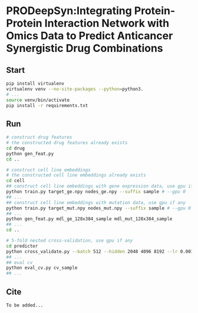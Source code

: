 # PRODeepSyn:Integrating Protein-Protein Interaction Network with Omics Data to Predict Anticancer Synergistic Drug Combinations



## Start

~~~bash
pip install virtualenv
virtualenv venv --no-site-packages --python=python3.
# ...
source venv/bin/activate
pip install -r requirements.txt
~~~

## Run

~~~bash
# construct drug features
# the constructed drug features already exists
cd drug
python gen_feat.py
cd ..

# construct cell line embeddings
# the constructed cell line embeddings already exists
cd cell
## construct cell line embeddings with gene expression data, use gpu if any
python train.py target_ge.npy nodes_ge.npy --suffix sample # --gpu 0
## ...
## construct cell line embeddings with mutation data, use gpu if any
python train.py target_mut.npy nodes_mut.npy --suffix sample # --gpu 0
## ...
python gen_feat.py mdl_ge_128x384_sample mdl_mut_128x384_sample
## ...
cd ..

# 5-fold nested cross-validation, use gpu if any
cd predictor
python cross_validate.py --batch 512 --hidden 2048 4096 8192 --lr 0.001 0.0001 0.00001 --suffix sample # --gpu 0
## ...
## eval cv
python eval_cv.py cv_sample
## ...
~~~


## Cite

~~~
To be added...
~~~

